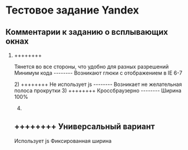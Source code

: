 <h1>Тестовое задание Yandex</h1>



<h2>Комментарии к заданию о всплывающих окнах </h2>

<ol>  
<li> ++++++++
<p>Тянется во все стороны, что удобно для разных разрешений
Минимум кода
--------
Возникают глюки с отображением в IE 6-7</li>
2)
++++++++
Не использует js
--------
Возникает не желательная полоса прокрутки
3)
++++++++
Кроссбраузерно
--------
Ширина 100%

4)    
++++++++
Универсальный вариант
--------
Использует js
Фиксированная ширина 
</ol> 
